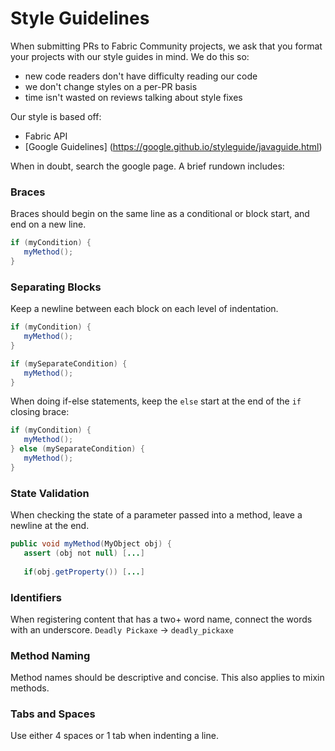 # Style Guidelines
When submitting PRs to Fabric Community projects, we ask that you format your projects with our style guides in mind. We do this so:
  - new code readers don't have difficulty reading our code
  - we don't change styles on a per-PR basis
  - time isn't wasted on reviews talking about style fixes
  
Our style is based off:
  - Fabric API
  - [Google Guidelines] (https://google.github.io/styleguide/javaguide.html)

When in doubt, search the google page. A brief rundown includes:

### Braces
Braces should begin on the same line as a conditional or block start, and end on a new line.
```java
if (myCondition) {
   myMethod();
}
```

### Separating Blocks
Keep a newline between each block on each level of indentation.
```java
if (myCondition) {
   myMethod();
}

if (mySeparateCondition) {
   myMethod();
}
```

When doing if-else statements, keep the `else` start at the end of the `if` closing brace:
```java
if (myCondition) {
   myMethod();
} else (mySeparateCondition) {
   myMethod();
}
```

### State Validation
When checking the state of a parameter passed into a method, leave a newline at the end.
```java
public void myMethod(MyObject obj) {
   assert (obj not null) [...]
 
   if(obj.getProperty()) [...]
```

### Identifiers
When registering content that has a two+ word name, connect the words with an underscore.
`Deadly Pickaxe` -> `deadly_pickaxe`

### Method Naming
Method names should be descriptive and concise. This also applies to mixin methods.

### Tabs and Spaces
Use either 4 spaces or 1 tab when indenting a line.
